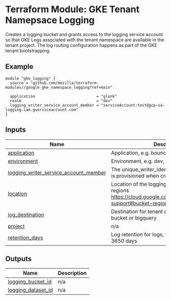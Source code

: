 # Terraform Module: GKE Tenant Namepsace Logging
Creates a logging bucket and grants access to the logging service account so that
GKE Logs associated with the tenant namespace are available in the tenant project.
The log routing configuration happens as part of the GKE tenant bootstrapping.
## Example
```hcl
module "gke_logging" {
  source = "github.com/mozilla/terraform-modules//google_gke_namespace_logging?ref=main"

  application                           = "glonk"
  realm                                 = "dev"
  logging_writer_service_account_member = "serviceAccount:test@gcp-sa-logging.iam.gserviceaccount.com"
}

```
## Inputs

| Name | Description | Type | Default | Required |
|------|-------------|------|---------|:--------:|
| <a name="input_application"></a> [application](#input\_application) | Application, e.g. bouncer. | `string` | n/a | yes |
| <a name="input_environment"></a> [environment](#input\_environment) | Environment, e.g. dev, stage, prod | `string` | n/a | yes |
| <a name="input_logging_writer_service_account_member"></a> [logging\_writer\_service\_account\_member](#input\_logging\_writer\_service\_account\_member) | The unique\_writer\_identity service account that is provisioned when creating a Logging Sink | `string` | n/a | yes |
| <a name="input_location"></a> [location](#input\_location) | Location of the logging bucket. Supported regions https://cloud.google.com/logging/docs/region-support#bucket-regions | `string` | `"global"` | no |
| <a name="input_log_destination"></a> [log\_destination](#input\_log\_destination) | Destination for tenant application logs. Can be bucket or bigquery | `string` | `"bucket"` | no |
| <a name="input_project"></a> [project](#input\_project) | n/a | `string` | `null` | no |
| <a name="input_retention_days"></a> [retention\_days](#input\_retention\_days) | Log retention for logs, values between 1 and 3650 days | `number` | `30` | no |
## Outputs

| Name | Description |
|------|-------------|
| <a name="output_logging_bucket_id"></a> [logging\_bucket\_id](#output\_logging\_bucket\_id) | n/a |
| <a name="output_logging_dataset_id"></a> [logging\_dataset\_id](#output\_logging\_dataset\_id) | n/a |%
